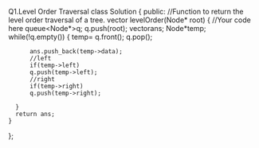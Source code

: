 
Q1.Level Order Traversal
class Solution
{
    public:
    //Function to return the level order traversal of a tree.
    vector<int> levelOrder(Node* root)
    {
      //Your code here
      queue<Node*>q;
      q.push(root);
      vector<int>ans;
      Node*temp;
      while(!q.empty())
      {
          temp= q.front();
          q.pop();
          
          ans.push_back(temp->data);
          //left
          if(temp->left)
          q.push(temp->left);
          //right
          if(temp->right)
          q.push(temp->right);
          
      }
      return ans;
    }
};
